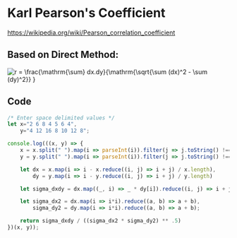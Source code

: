 # Karl Pearson's Coefficient
https://wikipedia.org/wiki/Pearson_correlation_coefficient

## Based on Direct Method:
<img style="center" src="https://latex.codecogs.com/svg.image?r&space;=&space;\frac{\mathrm{\sum}&space;dx.dy}{\mathrm{\sqrt{\sum&space;(dx)^2&space;-&space;\sum&space;(dy)^2}}&space;}" title="r = \frac{\mathrm{\sum} dx.dy}{\mathrm{\sqrt{\sum (dx)^2 - \sum (dy)^2}} }" />

## Code
```js
/* Enter space delimited values */
let x="2 6 8 4 5 6 4",
    y="4 12 16 8 10 12 8";

console.log(((x, y) => {
	x = x.split(" ").map(i => parseInt(i)).filter(j => j.toString() !== "NaN"),
	y = y.split(" ").map(i => parseInt(i)).filter(j => j.toString() !== "NaN");

	let dx = x.map(i => i - x.reduce((i, j) => i + j) / x.length),
	    dy = y.map(i => i - y.reduce((i, j) => i + j) / y.length)

	let sigma_dxdy = dx.map((_, i) => _ * dy[i]).reduce((i, j) => i + j);

	let sigma_dx2 = dx.map(i => i*i).reduce((a, b) => a + b),
	    sigma_dy2 = dy.map(i => i*i).reduce((a, b) => a + b);

	return sigma_dxdy / ((sigma_dx2 * sigma_dy2) ** .5)
})(x, y));
```
